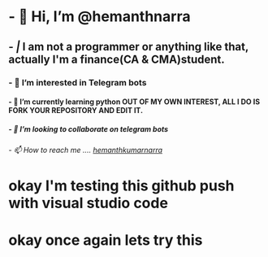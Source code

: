 # - 👋  Hi, I’m @hemanthnarra
## - *|* **I am not a programmer or anything like that, actually I'm a finance(CA & CMA)student**. 
### - 👀 I’m interested in Telegram bots 
#### - 🌱 I’m currently learning python **OUT OF MY OWN INTEREST, ALL I DO IS FORK YOUR REPOSITORY AND EDIT IT.**
##### - 💞️ I’m looking to collaborate on telegram bots 
###### - 📫 How to reach me .... [hemanthkumarnarra](https://telegram.dog/hemanthkumarnarra) 
# okay I'm testing this github push with visual studio code 
# okay once again lets try this 
<!---
hemanthkumarnarra799/hemanthkumarnarra799 is a ✨ special ✨ repository because its `README.md` (this file) appears on your GitHub profile.
You can click the Preview link to take a look at your changes.
--->
